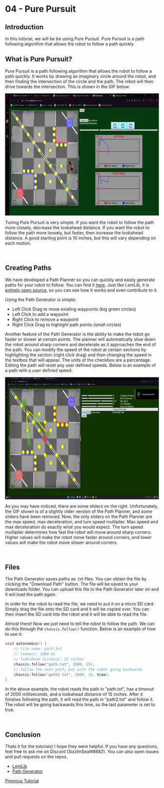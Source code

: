 # 04 - Pure Pursuit

## **Introduction**

In this tutorial, we will be be using Pure Pursuit. Pure Pursuit is a path following algorithm that allows the robot to follow a path quickly.

## **What is Pure Pursuit?**

Pure Pursuit is a path following algorithm that allows the robot to follow a path quickly. It works by drawing an imaginary circle around the robot, and then finding the intersection of the circle and the path. The robot will then drive towards the intersection. This is shown in the GIF below:

<img src="assets/4_pure_pursuit/pursuit.gif" height=400 style="display: block;margin-left: auto;margin-right: auto;">

Tuning Pure Pursuit is very simple. If you want the robot to follow the path more closely, decrease the lookahead distance. If you want the robot to follow the path more loosely, but faster, then increase the lookahead distance. A good starting point is 10 inches, but this will vary depending on each motion.

<br>

## **Creating Paths**

We have developed a Path Planner so you can quickly and easily generate paths for your robot to follow. You can find it [here](https://sizzinseal.github.io/Path-Gen/). Just like LemLib, it is [entirely open source](https://github.com/SizzinSeal/Path-Gen), so you can see how it works and even contribute to it.

Using the Path Generator is simple:
 - Left Click Drag to move existing waypoints (big green circles)
 - Left Click to add a waypoint
 - Right Click to remove a waypoint
 - Right Click Drag to highlight path points (small circles)

Another feature of the Path Generator is the ability to make the robot go faster or slower at certain points. The planner will automatically slow down the robot around sharp corners and decelerate as it approaches the end of the path. You can modify the speed of the robot at certain sections by highlighting the section (right click drag) and then changing the speed in the textbox that will appear. The units of the checkbox are a percentage. Editing the path will reset any user defined speeds. Below is an example of a path with a user defined speed:

<img src="assets/4_pure_pursuit/custom_speed.gif" height=400 style="display: block;margin-left: auto;margin-right: auto;">

As you may have noticed, there are some sliders on the right. Unfortunately, the GIF shown is of a slightly older version of the Path Planner, and some sliders have been removed. Now, the only sliders on the Path Planner are the max speed, max deceleration, and turn speed multiplier. Max speed and max deceleration do exactly what you would expect. The turn speed multiplier determines how fast the robot will move around sharp corners. Higher values will make the robot move faster around corners, and lower values will make the robot move slower around corners.

<br>

## **Files**

The Path Generator saves paths as .txt files. You can obtain the file by clicking the "Download Path" button. The file will be saved to your downloads folder. You can upload this file to the Path Generator later on and it will load the path again.

In order for the robot to read the file, we need to put it on a micro SD card. Simply drag the file onto the SD card and it will be copied over. You can then insert the SD card into the robot and it will be able to read the file.

Almost there! Now we just need to tell the robot to follow the path. We can do this through the `chassis.follow()` function. Below is an example of how to use it:
```c++
void autonomous() {
    // file name: path.txt
    // timeout: 2000 ms
    // lookahead distance: 15 inches
    chassis.follow("path.txt", 2000, 15);
    // follow the next path, but with the robot going backwards
    chassis.follow("path2.txt", 2000, 15, true);
}
```

In the above example, the robot reads the path in "path.txt", has a timeout of 2000 milliseconds, and a lookahead distance of 15 inches. After it finishes following the path, it will read the path in "path2.txt" and follow it. The robot will be going backwards this time, so the last parameter is set to true.

<br>

## **Conclusion**
Thats it for the tutorials! I hope they were helpful. If you have any questions, feel free to ask me on Discord (SizzlinSeal#8682). You can also open issues and pull requests on the repos.
 - [LemLib](https://github.com/SizzinSeal/LemLib)
 - [Path Generator](https://github.com/SizzinSeal/Path-Gen)


[Previous Tutorial](3_tuning_and_moving.md)